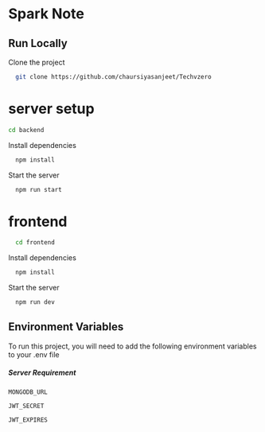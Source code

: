 
# Spark Note




## Run Locally

Clone the project

```bash
  git clone https://github.com/chaursiyasanjeet/Techvzero
```
# server setup

  ```bash
  cd backend
```
Install dependencies

```bash
  npm install
```

Start the server

```bash
  npm run start
```
# frontend

```bash
  cd frontend
```

Install dependencies

```bash
  npm install
```

Start the server

```bash
  npm run dev
```


    
## Environment Variables

To run this project, you will need to add the following environment variables to your .env file


##### Server Requirement

`MONGODB_URL`

`JWT_SECRET`

`JWT_EXPIRES`



